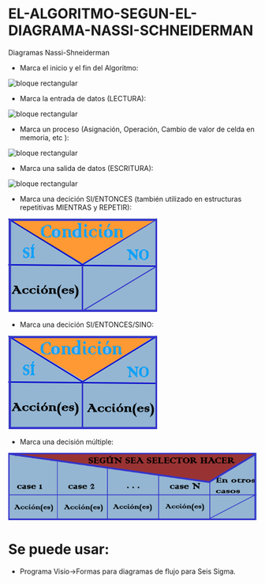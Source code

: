 # EL-ALGORITMO-SEGUN-EL-DIAGRAMA-NASSI-SCHNEIDERMAN
Diagramas Nassi-Shneiderman

* Marca el inicio y el fin del Algoritmo:

![bloque rectangular](IMG/Inicio_Fin.png)


* Marca la entrada de datos (LECTURA):

![bloque rectangular](IMG/Datos_de_entrada.png)


* Marca un proceso (Asignación, Operación, Cambio de valor de celda en memoria, etc ):

![bloque rectangular](IMG/Proceso.png)


* Marca una salida de datos (ESCRITURA):

![bloque rectangular](IMG/Impresion.png)


* Marca una decición SI/ENTONCES (también utilizado en estructuras repetitivas MIENTRAS y REPETIR):

![Diagrama Nassi-Schneiderman si/entonces](IMG/Decision1.png)


* Marca una decición SI/ENTONCES/SINO:

![Diagrama Nassi-Schneiderman si/entonces/sino](IMG/Decision2.png)

* Marca una decisión múltiple:

![Diagrama Nassi-Schneiderman Desición Múltiple](IMG/Decision3.png)


# Se puede usar:

* Programa Visio->Formas para diagramas de flujo para Seis Sigma.

